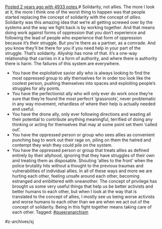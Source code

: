 # 
 [Posted 2 years ago with 4933 notes ](https://queeranarchism.tumblr.com/post/173585058258/solidarity-not-allies-the-more-i-look-at-it-the) # Solidarity, not allies.
The more I look at it, the more I think one of the worst thing to happen was that people started replacing the concept of solidarity with the concept of *allies.*
Solidarity was this amazing idea that we’re all getting screwed over by the systems and the way we fight back is by working together. And that means doing work against forms of oppression that you don’t experience and following the lead of people who experience that form of oppression because it’s their struggle. But you’re there as a partner, as a comrade. And you know they’ll be there for you if you need help in your part of the struggle. That’s solidarity. 
Allyship has none of that. it’s a one-way relationship that carries in it a form of authority, and where there is authority there is harm. The failures of this system are everywhere. 
* You have the exploitative savior ally who is always looking to find the most oppressed group to ally themselves for in order too look like the coolest person, pushing themselves into spaces and exploiting people’s struggles for ally points.
* You have the perfectionist ally who will only ever do work once they’re sure that they’re found the most perfecrt ‘grassroots’, never problematic in any way movement, rehardless of where their help is actually needed and useful. 
* You have the drone ally, only ever following directions and wasting all their potential to contribute anything meaningful, terrified of doing any thinking or acting for themselves that may at some point set them ‘called out’.  
* You have the oppressed person or group who sees allies as convenient punching bag to work out their rage on, piling on them the hatred and contempt they wish they could pile on the system. 
* You have the oppressed person or group that treats allies as defined entirely by their allyhood, ignoring that they have struggles of their own and treating them as disposable. Shouting ‘allies to the front’ when the police brutality hits without a thought to the previous traumas and vulnerabilities of individual allies. 
In all of these ways and more we are hurting each other, feeling unsafe around each other, becoming estranged and embittered with oneanother. 
The concept of privilege has brought us some very useful things that help us be better activists and better humans to each other, but when I look at the way that is translated to the concept of allies, I mostly see us being worse activists and worse humans to each other than we are when we act out of the concept of solidarity. Being in this fight together means taking care of each other. 
Tagged:  [#queeranarchism](https://queeranarchism.tumblr.com/tagged/queeranarchism) 

#z-archives/sj